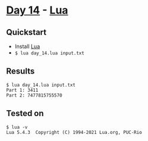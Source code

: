 # [Day 14](https://adventofcode.com/2021/day/14) - [Lua](https://www.lua.org/)

## Quickstart
* Install [Lua](https://www.lua.org/)
* `$ lua day_14.lua input.txt`

## Results
```console
$ lua day_14.lua input.txt
Part 1: 3411
Part 2: 7477815755570
```

## Tested on
```console
$ lua -v
Lua 5.4.3  Copyright (C) 1994-2021 Lua.org, PUC-Rio
```